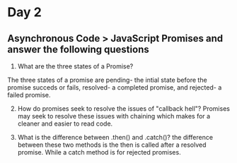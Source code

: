  # Day 2
 
 ## Asynchronous Code > JavaScript Promises and answer the following questions

1. What are the three states of a Promise? 

The three states of a promise are pending- the intial state before the promise succeds or fails, resolved- a completed promise, and rejected- a failed promise.

2. How do promises seek to resolve the issues of "callback hell"?
Promises may seek to resolve these issues with chaining which makes for a cleaner and easier to read code.


3. What is the difference between .then() and .catch()?
the difference between these two methods is the then is called after a resolved promise. While a catch method is for rejected promises.